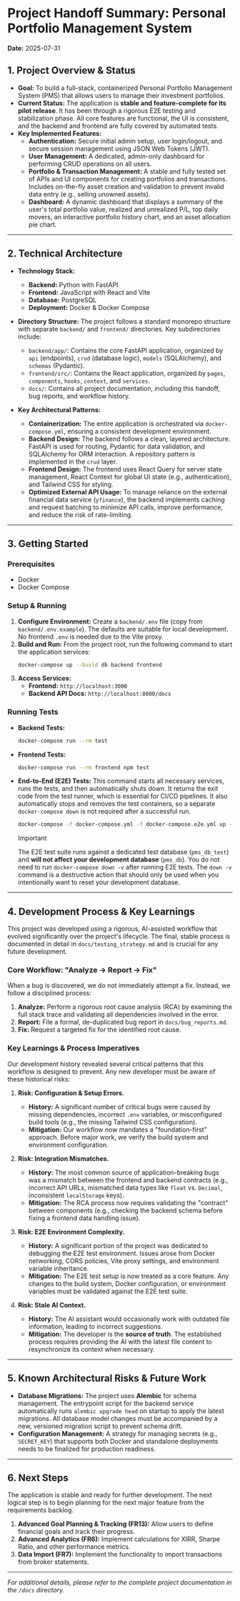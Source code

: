 # Project Handoff Summary: Personal Portfolio Management System

**Date:** 2025-07-31

## 1. Project Overview & Status

*   **Goal:** To build a full-stack, containerized Personal Portfolio Management System (PMS) that allows users to manage their investment portfolios.
*   **Current Status:** The application is **stable and feature-complete for its pilot release**. It has been through a rigorous E2E testing and stabilization phase. All core features are functional, the UI is consistent, and the backend and frontend are fully covered by automated tests.
*   **Key Implemented Features:**
    *   **Authentication:** Secure initial admin setup, user login/logout, and secure session management using JSON Web Tokens (JWT).
    *   **User Management:** A dedicated, admin-only dashboard for performing CRUD operations on all users.
    *   **Portfolio & Transaction Management:** A stable and fully tested set of APIs and UI components for creating portfolios and transactions. Includes on-the-fly asset creation and validation to prevent invalid data entry (e.g., selling unowned assets).
    *   **Dashboard:** A dynamic dashboard that displays a summary of the user's total portfolio value, realized and unrealized P/L, top daily movers, an interactive portfolio history chart, and an asset allocation pie chart.

---

## 2. Technical Architecture

*   **Technology Stack:**
    *   **Backend:** Python with FastAPI
    *   **Frontend:** JavaScript with React and Vite
    *   **Database:** PostgreSQL
    *   **Deployment:** Docker & Docker Compose

*   **Directory Structure:** The project follows a standard monorepo structure with separate `backend/` and `frontend/` directories. Key subdirectories include:
    *   `backend/app/`: Contains the core FastAPI application, organized by `api` (endpoints), `crud` (database logic), `models` (SQLAlchemy), and `schemas` (Pydantic).
    *   `frontend/src/`: Contains the React application, organized by `pages`, `components`, `hooks`, `context`, and `services`.
    *   `docs/`: Contains all project documentation, including this handoff, bug reports, and workflow history.

*   **Key Architectural Patterns:**
    *   **Containerization:** The entire application is orchestrated via `docker-compose.yml`, ensuring a consistent development environment.
    *   **Backend Design:** The backend follows a clean, layered architecture. FastAPI is used for routing, Pydantic for data validation, and SQLAlchemy for ORM interaction. A repository pattern is implemented in the `crud` layer.
    *   **Frontend Design:** The frontend uses React Query for server state management, React Context for global UI state (e.g., authentication), and Tailwind CSS for styling.
    *   **Optimized External API Usage:** To manage reliance on the external financial data service (`yfinance`), the backend implements caching and request batching to minimize API calls, improve performance, and reduce the risk of rate-limiting.

---

## 3. Getting Started

### Prerequisites
*   Docker
*   Docker Compose

### Setup & Running

1.  **Configure Environment:** Create a `backend/.env` file (copy from `backend/.env.example`). The defaults are suitable for local development. No frontend `.env` is needed due to the Vite proxy.
2.  **Build and Run:** From the project root, run the following command to start the application services:
    ```bash
    docker-compose up --build db backend frontend
    ```
3.  **Access Services:**
    *   **Frontend:** `http://localhost:3000`
    *   **Backend API Docs:** `http://localhost:8000/docs`

### Running Tests

*   **Backend Tests:**
    ```bash
    docker-compose run --rm test
    ```
*   **Frontend Tests:**
    ```bash
    docker-compose run --rm frontend npm test
    ```
*   **End-to-End (E2E) Tests:** This command starts all necessary services, runs the tests, and then automatically shuts down.
    It returns the exit code from the test runner, which is essential for CI/CD pipelines. It also automatically stops and removes the test containers, so a separate `docker-compose down` is not required after a successful run.
    ```bash
    docker-compose -f docker-compose.yml -f docker-compose.e2e.yml up --build --abort-on-container-exit --exit-code-from e2e-tests
    ```
    > [!IMPORTANT]  
    > The E2E test suite runs against a dedicated test database (`pms_db_test`) and **will not affect your development database** (`pms_db`). You do not need to run `docker-compose down -v` after running E2E tests. The `down -v` command is a destructive action that should only be used when you intentionally want to reset your development database.

---

## 4. Development Process & Key Learnings

This project was developed using a rigorous, AI-assisted workflow that evolved significantly over the project's lifecycle. The final, stable process is documented in detail in `docs/testing_strategy.md` and is crucial for any future development.

### Core Workflow: "Analyze -> Report -> Fix"

When a bug is discovered, we do not immediately attempt a fix. Instead, we follow a disciplined process:
1.  **Analyze:** Perform a rigorous root cause analysis (RCA) by examining the full stack trace and validating all dependencies involved in the error.
2.  **Report:** File a formal, de-duplicated bug report in `docs/bug_reports.md`.
3.  **Fix:** Request a targeted fix for the identified root cause.

### Key Learnings & Process Imperatives

Our development history revealed several critical patterns that this workflow is designed to prevent. Any new developer must be aware of these historical risks:

1.  **Risk: Configuration & Setup Errors.**
    *   **History:** A significant number of critical bugs were caused by missing dependencies, incorrect `.env` variables, or misconfigured build tools (e.g., the missing Tailwind CSS configuration).
    *   **Mitigation:** Our workflow now mandates a "foundation-first" approach. Before major work, we verify the build system and environment configuration.

2.  **Risk: Integration Mismatches.**
    *   **History:** The most common source of application-breaking bugs was a mismatch between the frontend and backend contracts (e.g., incorrect API URLs, mismatched data types like `float` vs. `Decimal`, inconsistent `localStorage` keys).
    *   **Mitigation:** The RCA process now requires validating the "contract" between components (e.g., checking the backend schema before fixing a frontend data handling issue).

3.  **Risk: E2E Environment Complexity.**
    *   **History:** A significant portion of the project was dedicated to debugging the E2E test environment. Issues arose from Docker networking, CORS policies, Vite proxy settings, and environment variable inheritance.
    *   **Mitigation:** The E2E test setup is now treated as a core feature. Any changes to the build system, Docker configuration, or environment variables must be validated against the E2E test suite.

4.  **Risk: Stale AI Context.**
    *   **History:** The AI assistant would occasionally work with outdated file information, leading to incorrect suggestions.
    *   **Mitigation:** The developer is the **source of truth**. The established process requires providing the AI with the latest file content to resynchronize its context when necessary.

---

## 5. Known Architectural Risks & Future Work
*   **Database Migrations:** The project uses **Alembic** for schema management. The entrypoint script for the backend service automatically runs `alembic upgrade head` on startup to apply the latest migrations. All database model changes must be accompanied by a new, versioned migration script to prevent schema drift.
*   **Configuration Management:** A strategy for managing secrets (e.g., `SECRET_KEY`) that supports both Docker and standalone deployments needs to be finalized for production readiness.
---

## 6. Next Steps

The application is stable and ready for further development. The next logical step is to begin planning for the next major feature from the requirements backlog.

1.  **Advanced Goal Planning & Tracking (FR13):** Allow users to define financial goals and track their progress.
2.  **Advanced Analytics (FR6):** Implement calculations for XIRR, Sharpe Ratio, and other performance metrics.
3.  **Data Import (FR7):** Implement the functionality to import transactions from broker statements.

---

*For additional details, please refer to the complete project documentation in the `/docs` directory.*